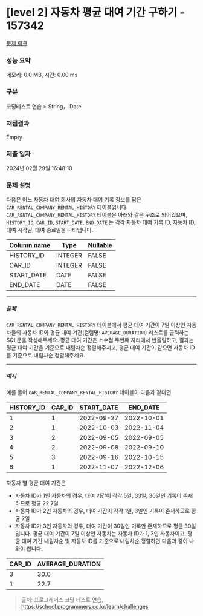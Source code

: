 # [level 2] 자동차 평균 대여 기간 구하기 - 157342 

[문제 링크](https://school.programmers.co.kr/learn/courses/30/lessons/157342) 

### 성능 요약

메모리: 0.0 MB, 시간: 0.00 ms

### 구분

코딩테스트 연습 > String， Date

### 채점결과

Empty

### 제출 일자

2024년 02월 29일 16:48:10

### 문제 설명

<p>다음은 어느 자동차 대여 회사의 자동차 대여 기록 정보를 담은 <code>CAR_RENTAL_COMPANY_RENTAL_HISTORY</code> 테이블입니다. <code>CAR_RENTAL_COMPANY_RENTAL_HISTORY</code> 테이블은 아래와 같은 구조로 되어있으며, <code>HISTORY_ID</code>, <code>CAR_ID</code>, <code>START_DATE</code>, <code>END_DATE</code> 는 각각 자동차 대여 기록 ID, 자동차 ID, 대여 시작일, 대여 종료일을 나타냅니다.</p>
<table class="table">
        <thead><tr>
<th>Column name</th>
<th>Type</th>
<th>Nullable</th>
</tr>
</thead>
        <tbody><tr>
<td>HISTORY_ID</td>
<td>INTEGER</td>
<td>FALSE</td>
</tr>
<tr>
<td>CAR_ID</td>
<td>INTEGER</td>
<td>FALSE</td>
</tr>
<tr>
<td>START_DATE</td>
<td>DATE</td>
<td>FALSE</td>
</tr>
<tr>
<td>END_DATE</td>
<td>DATE</td>
<td>FALSE</td>
</tr>
</tbody>
      </table>
<hr>

<h5>문제</h5>

<p><code>CAR_RENTAL_COMPANY_RENTAL_HISTORY</code> 테이블에서 평균 대여 기간이 7일 이상인 자동차들의 자동차 ID와 평균 대여 기간(컬럼명: <code>AVERAGE_DURATION</code>) 리스트를 출력하는 SQL문을 작성해주세요. 평균 대여 기간은 소수점 두번째 자리에서 반올림하고, 결과는 평균 대여 기간을 기준으로 내림차순 정렬해주시고, 평균 대여 기간이 같으면 자동차 ID를 기준으로 내림차순 정렬해주세요.</p>

<hr>

<h5>예시</h5>

<p>예를 들어 <code>CAR_RENTAL_COMPANY_RENTAL_HISTORY</code> 테이블이 다음과 같다면</p>
<table class="table">
        <thead><tr>
<th>HISTORY_ID</th>
<th>CAR_ID</th>
<th>START_DATE</th>
<th>END_DATE</th>
</tr>
</thead>
        <tbody><tr>
<td>1</td>
<td>1</td>
<td>2022-09-27</td>
<td>2022-10-01</td>
</tr>
<tr>
<td>2</td>
<td>1</td>
<td>2022-10-03</td>
<td>2022-11-04</td>
</tr>
<tr>
<td>3</td>
<td>2</td>
<td>2022-09-05</td>
<td>2022-09-05</td>
</tr>
<tr>
<td>4</td>
<td>2</td>
<td>2022-09-08</td>
<td>2022-09-10</td>
</tr>
<tr>
<td>5</td>
<td>3</td>
<td>2022-09-16</td>
<td>2022-10-15</td>
</tr>
<tr>
<td>6</td>
<td>1</td>
<td>2022-11-07</td>
<td>2022-12-06</td>
</tr>
</tbody>
      </table>
<p>자동차 별 평균 대여 기간은</p>

<ul>
<li>자동차 ID가 1인 자동차의 경우, 대여 기간이 각각 5일, 33일, 30일인 기록이 존재하므로 평균 22.7일</li>
<li>자동차 ID가 2인 자동차의 경우, 대여 기간이 각각 1일, 3일인 기록이 존재하므로 평균 2일</li>
<li>자동차 ID가 3인 자동차의 경우, 대여 기간이 30일인 기록만 존재하므로 평균 30일
입니다. 평균 대여 기간이 7일 이상인 자동차는 자동차 ID가 1, 3인 자동차이고, 평균 대여 기간 내림차순 및 자동차 ID를 기준으로 내림차순 정렬하면 다음과 같이 나와야 합니다.</li>
</ul>
<table class="table">
        <thead><tr>
<th>CAR_ID</th>
<th>AVERAGE_DURATION</th>
</tr>
</thead>
        <tbody><tr>
<td>3</td>
<td>30.0</td>
</tr>
<tr>
<td>1</td>
<td>22.7</td>
</tr>
</tbody>
      </table>

> 출처: 프로그래머스 코딩 테스트 연습, https://school.programmers.co.kr/learn/challenges